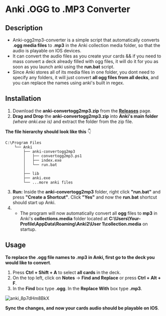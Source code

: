 # Anki .OGG to .MP3 Converter

## Description
- Anki-ogg2mp3-converter is a simple script that automatically converts .**ogg media files** to .**mp3** in the Anki collection media folder, so that the audio is playable on IOS devices.
- It can convert the audio files as you create your cards && if you need to mass convert a deck already filled with ogg files, it will do it for you as soon as you launch anki using the **run.bat** script.
- Since Anki stores all of its media files in one folder, you dont need to specify any folders, it will just convert **all ogg files from all decks**, and you can replace the names using anki's built in regex.

## Installation

1. Download the **anki-convertogg2mp3.zip** from the **[Releases](https://github.com/aramrw/anki-ogg2mp3-converter/releases)** page.
2. **Drag and Drop** the **anki-convertogg2mp3.zip** into **Anki's main folder** *(where anki.exe is)* and extract the folder from the zip file. 

**The file hierarchy should look like this** 👇 
```
C:\Program Files
    └── Anki
        ├── anki-convertogg2mp3
        │   ├── convertogg2mp3.ps1
        │   ├── index.exe
        │   └── run.bat
        │
        ├── lib
        ├── anki.exe
        └── ...more anki files
```
3. **Run:** Inside the **anki-convertogg2mp3** folder, right click **"run.bat"** and press **"Create a Shortcut"**. Click **"Yes"** and now the **run.bat** shortcut should start up Anki.
4. - The program will now automatically convert all **ogg** files to **mp3** in Anki's **collections.media** folder located at **C:\Users\Your-Profile\AppData\Roaming\Anki2\User 1\collection.media** on startup.

## Usage
**To replace the .**ogg** file names to .**mp3** in Anki, first go to the deck you would like to convert**.
1. Press **Ctrl + Shift + A** to select **all cards** in the deck.
2. On the top left, click on **Notes** -> **Find and Replace** or press **Ctrl + Alt + F**.
3. In the **Find** box type **.ogg**. In the **Replace With** box type **.mp3**.

![anki_8p7dHm8BkX](https://github.com/aramrw/anki-ogg2mp3-converter/assets/106574385/b3e1b021-af5a-40c4-aa2f-c79474ebd669)

**Sync the changes, and now your cards audio should be playable on IOS**.
